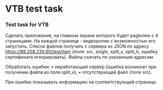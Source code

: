 # VTB test task
### Test task for VTB

Сделать приложение, на главном экране которого будет pageview с 4 страницами. 
На каждой странице - видеоролик с возможностью его запустить. 
Список файлов получать с сервера из JSON по адресу https://89.208.230.60/test/item (поля: src, single, split_v, split_h, ошибку сертификата игнорировать). 
Файлы скачать по указанным адресам.

Обработать ошибки:
•	неработающий сервер (ошибка возникнет при получении файла из поля split_v),
•	отсутствующий файл (поле src).

При ошибке показывать информацию на соответствующей странице.
